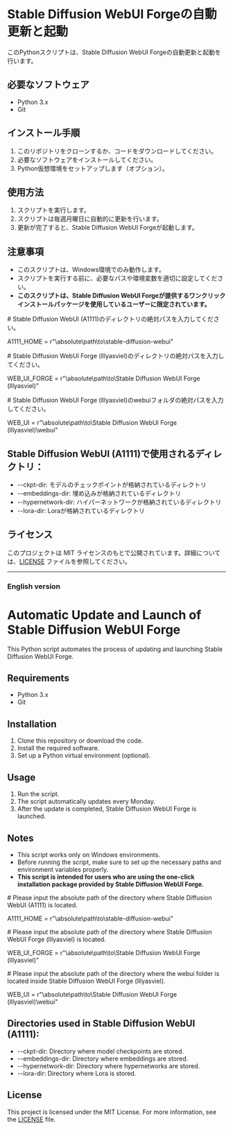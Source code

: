 # Stable Diffusion WebUI Forgeの自動更新と起動

このPythonスクリプトは、Stable Diffusion WebUI Forgeの自動更新と起動を行います。

## 必要なソフトウェア

- Python 3.x
- Git

## インストール手順

1. このリポジトリをクローンするか、コードをダウンロードしてください。
2. 必要なソフトウェアをインストールしてください。
3. Python仮想環境をセットアップします（オプション）。

## 使用方法

1. スクリプトを実行します。
2. スクリプトは毎週月曜日に自動的に更新を行います。
3. 更新が完了すると、Stable Diffusion WebUI Forgeが起動します。

## 注意事項

- このスクリプトは、Windows環境でのみ動作します。
- スクリプトを実行する前に、必要なパスや環境変数を適切に設定してください。
- **このスクリプトは、Stable Diffusion WebUI Forgeが提供するワンクリックインストールパッケージを使用しているユーザーに限定されています。**

\# Stable Diffusion WebUI (A1111)のディレクトリの絶対パスを入力してください。

A1111_HOME = r"\absolute\path\to\stable-diffusion-webui"

\# Stable Diffusion WebUI Forge (lllyasviel)のディレクトリの絶対パスを入力してください。

WEB_UI_FORGE = r"\absolute\path\to\Stable Diffusion WebUI Forge (lllyasviel)"

\# Stable Diffusion WebUI Forge (lllyasviel)のwebuiフォルダの絶対パスを入力してください。

WEB_UI = r"\absolute\path\to\Stable Diffusion WebUI Forge (lllyasviel)\webui"

## Stable Diffusion WebUI (A1111)で使用されるディレクトリ：

- --ckpt-dir: モデルのチェックポイントが格納されているディレクトリ
- --embeddings-dir: 埋め込みが格納されているディレクトリ
- --hypernetwork-dir: ハイパーネットワークが格納されているディレクトリ
- --lora-dir: Loraが格納されているディレクトリ

## ライセンス

このプロジェクトは MIT ライセンスのもとで公開されています。詳細については、[LICENSE](LICENSE) ファイルを参照してください。

---
### English version

# Automatic Update and Launch of Stable Diffusion WebUI Forge

This Python script automates the process of updating and launching Stable Diffusion WebUI Forge.

## Requirements

- Python 3.x
- Git

## Installation

1. Clone this repository or download the code.
2. Install the required software.
3. Set up a Python virtual environment (optional).

## Usage

1. Run the script.
2. The script automatically updates every Monday.
3. After the update is completed, Stable Diffusion WebUI Forge is launched.

## Notes

- This script works only on Windows environments.
- Before running the script, make sure to set up the necessary paths and environment variables properly.
- **This script is intended for users who are using the one-click installation package provided by Stable Diffusion WebUI Forge.**

\# Please input the absolute path of the directory where Stable Diffusion WebUI (A1111) is located.

A1111_HOME = r"\absolute\path\to\stable-diffusion-webui"

\# Please input the absolute path of the directory where Stable Diffusion WebUI Forge (lllyasviel) is located.

WEB_UI_FORGE = r"\absolute\path\to\Stable Diffusion WebUI Forge (lllyasviel)"

\# Please input the absolute path of the directory where the webui folder is located inside Stable Diffusion WebUI Forge (lllyasviel).

WEB_UI = r"\absolute\path\to\Stable Diffusion WebUI Forge (lllyasviel)\webui"

## Directories used in Stable Diffusion WebUI (A1111):

- --ckpt-dir: Directory where model checkpoints are stored.
- --embeddings-dir: Directory where embeddings are stored.
- --hypernetwork-dir: Directory where hypernetworks are stored.
- --lora-dir: Directory where Lora is stored.

## License

This project is licensed under the MIT License. For more information, see the [LICENSE](LICENSE) file.
